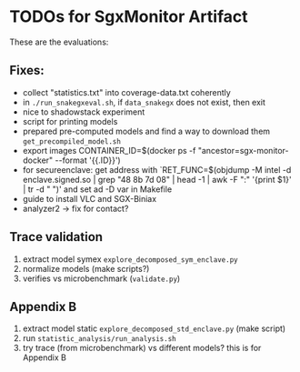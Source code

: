 # TODOs for SgxMonitor Artifact

These are the evaluations:

## Fixes:
- collect "statistics.txt" into coverage-data.txt coherently
- in `./run_snakegxeval.sh`, if `data_snakegx` does not exist, then exit
- nice to shadowstack experiment
- script for printing models
- prepared pre-computed models and find a way to download them `get_precompiled_model.sh`
- export images CONTAINER_ID=$(docker ps -f "ancestor=sgx-monitor-docker" --format '{{.ID}}')
- for secureenclave: get address with `RET_FUNC=$(objdump -M intel -d enclave.signed.so | grep "48 8b 7d 08" | head -1 | awk -F ":" '{print $1}' | tr -d " ")' and set ad -D var in Makefile
- guide to install VLC and SGX-Biniax
- analyzer2 -> fix for contact?

## Trace validation
1. extract model symex `explore_decomposed_sym_enclave.py`
3. normalize models (make scripts?)
4. verifies vs microbenchmark (`validate.py`)  

## Appendix B
1. extract model static `explore_decomposed_std_enclave.py` (make script)
2. run `statistic_analysis/run_analysis.sh`
3. try trace (from microbenchmark) vs different models? this is for Appendix B
